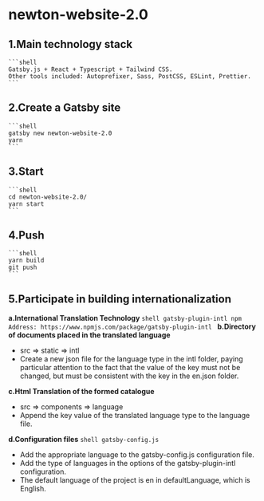 
# newton-website-2.0

## 1.Main technology stack
    ```shell
    Gatsby.js + React + Typescript + Tailwind CSS.
    Other tools included: Autoprefixer, Sass, PostCSS, ESLint, Prettier.
    ```

## 2.Create a Gatsby site
    ```shell
    gatsby new newton-website-2.0
    yarn
    ```

## 3.Start
    ```shell
    cd newton-website-2.0/
    yarn start
    ```

## 4.Push
    ```shell
    yarn build
    git push
    ```

## 5.Participate in building internationalization

**a.International Translation Technology**
    ```shell
    gatsby-plugin-intl
    npm Address: https://www.npmjs.com/package/gatsby-plugin-intl
    ```
**b.Directory of documents placed in the translated language**
- src => static => intl
- Create a new json file for the language type in the intl folder, paying particular attention to the fact that the value of the key must not be changed, but must be consistent with the key in the en.json folder.

**c.Html Translation of the formed catalogue**
- src => components => language
- Append the key value of the translated language type to the language file.

**d.Configuration files**
    ```shell
    gatsby-config.js
    ```
- Add the appropriate language to the gatsby-config.js configuration file.
- Add the type of languages in the options of the gatsby-plugin-intl configuration.
- The default language of the project is en in defaultLanguage, which is English.